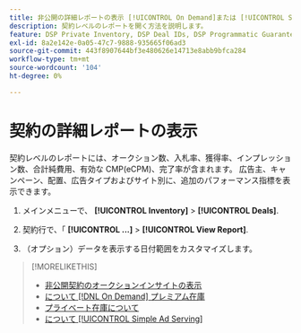 ```yaml
---
title: 非公開の詳細レポートの表示 [!UICONTROL On Demand]または [!UICONTROL Simple Ad Serving] 契約
description: 契約レベルのレポートを開く方法を説明します。
feature: DSP Private Inventory, DSP Deal IDs, DSP Programmatic Guaranteed Deals, DSP On Demand Inventory, DSP Simple Ad Serving
exl-id: 8a2e142e-0a05-47c7-9888-935665f06ad3
source-git-commit: 443f8907644bf3e480626e14713e8abb9bfca284
workflow-type: tm+mt
source-wordcount: '104'
ht-degree: 0%

---
```


# 契約の詳細レポートの表示

契約レベルのレポートには、オークション数、入札率、獲得率、インプレッション数、合計純費用、有効な CMP(eCPM)、完了率が含まれます。 広告主、キャンペーン、配置、広告タイプおよびサイト別に、追加のパフォーマンス指標を表示できます。

1. メインメニューで、 **[!UICONTROL Inventory]** > **[!UICONTROL Deals]**.

1. 契約行で、「 **[!UICONTROL ...]** > **[!UICONTROL View Report]**.

1. （オプション）データを表示する日付範囲をカスタマイズします。

>[!MORELIKETHIS]
>
>* [非公開契約のオークションインサイトの表示](/help/dsp/inventory/private-deal-auction-insights.md)
>* [について [!DNL On Demand] プレミアム在庫](on-demand-inventory-about.md)
>* [プライベート在庫について](private-inventory-about.md)
>* [について [!UICONTROL Simple Ad Serving]](simple-deal-about.md)

